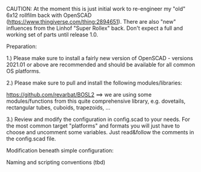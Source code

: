 CAUTION: 
At the moment this is just initial work to re-engineer my "old" 6x12 rollfilm back with OpenSCAD (https://www.thingiverse.com/thing:2894651).
There are also "new" influences from the Linhof "Super Rollex" back.
Don't expect a full and working set of parts until release 1.0.



Preparation:

1.) Please make sure to install a fairly new version of OpenSCAD - versions 2021.01 or above are recommended and should be available for all common OS platforms.

2.) Please make sure to pull and install the following modules/libraries:

https://github.com/revarbat/BOSL2
==> we are using some modules/functions from this quite comprehensive library, e.g. dovetails, rectangular tubes, cuboids, trapezoids, ...

3.) Review and modify the configuration in config.scad to your needs. For the most common target "platforms" and formats you will just have to choose and uncomment some variables. Just read&follow the comments in the config.scad file. 

Modification beneath simple configuration:

Naming and scripting conventions (tbd) 




